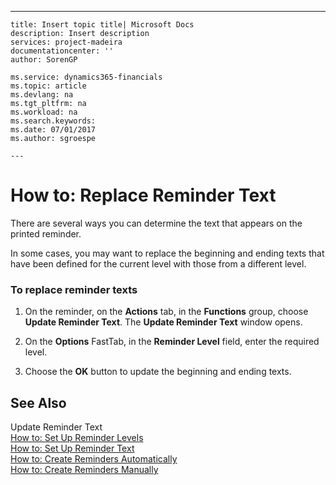 ---
    title: Insert topic title| Microsoft Docs
    description: Insert description
    services: project-madeira
    documentationcenter: ''
    author: SorenGP

    ms.service: dynamics365-financials
    ms.topic: article
    ms.devlang: na
    ms.tgt_pltfrm: na
    ms.workload: na
    ms.search.keywords:
    ms.date: 07/01/2017
    ms.author: sgroespe

    ---
# How to: Replace Reminder Text
There are several ways you can determine the text that appears on the printed reminder.  
  
 In some cases, you may want to replace the beginning and ending texts that have been defined for the current level with those from a different level.  
  
### To replace reminder texts  
  
1.  On the reminder, on the **Actions** tab, in the **Functions** group, choose **Update Reminder Text**. The **Update Reminder Text** window opens.  
  
2.  On the **Options** FastTab, in the **Reminder Level** field, enter the required level.  
  
3.  Choose the **OK** button to update the beginning and ending texts.  
  
## See Also  
 Update Reminder Text   
 [How to: Set Up Reminder Levels](../how-to-set-up-reminder-levels.md)   
 [How to: Set Up Reminder Text](../how-to-set-up-reminder-text.md)   
 [How to: Create Reminders Automatically](../how-to-create-reminders-automatically.md)   
 [How to: Create Reminders Manually](../how-to-create-reminders-manually.md)